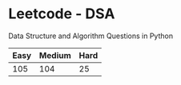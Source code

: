 # Leetcode - DSA

Data Structure and Algorithm Questions in Python

| Easy   |  Medium  | Hard |
|--------|----------|------|
|   105  |    104   |  25  |
